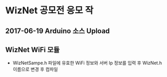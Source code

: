 # WizNet 공모전 응모 작
## 2017-06-19 Arduino 소스 Upload


## WizNet WiFi 모듈

* WizNetSampe.h 파일에 유효한 WiFi 정보와 서버 Ip 정보를 입력 후 WizNet.h 이름으로 변경 후 컴파일


